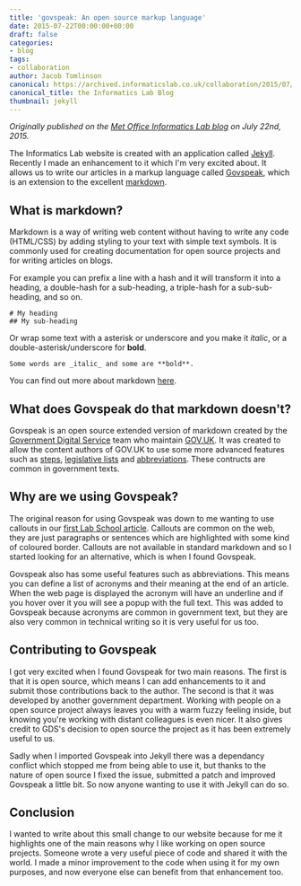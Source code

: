 ```yaml
---
title: 'govspeak: An open source markup language'
date: 2015-07-22T00:00:00+00:00
draft: false
categories:
- blog
tags:
- collaboration
author: Jacob Tomlinson
canonical: https://archived.informaticslab.co.uk/collaboration/2015/07/22/govspeak-an-open-source-markup-language.html
canonical_title: the Informatics Lab Blog
thumbnail: jekyll
---
```


_Originally published on the [Met Office Informatics Lab blog](https://archived.informaticslab.co.uk/collaboration/2015/07/22/govspeak-an-open-source-markup-language.html) on July 22nd, 2015._

The Informatics Lab website is created with an application called [Jekyll][jekyll]. Recently I made an enhancement to it which I'm very excited about. It allows us to write our articles in a markup language called [Govspeak][govspeak], which is an extension to the excellent [markdown][markdown].

## What is markdown?

Markdown is a way of writing web content without having to write any code (HTML/CSS) by adding styling to your text with simple text symbols. It is commonly used for creating documentation for open source projects and for writing articles on blogs.

For example you can prefix a line with a hash and it will transform it into a heading, a double-hash for a sub-heading, a triple-hash for a sub-sub-heading, and so on.

```
# My heading
## My sub-heading
```

Or wrap some text with a asterisk or underscore and you make it _italic_, or a double-asterisk/underscore for **bold**.

```
Some words are _italic_ and some are **bold**.
```

You can find out more about markdown [here][markdown].

## What does Govspeak do that markdown doesn't?

Govspeak is an open source extended version of markdown created by the [Government Digital Service][gds] team who maintain [GOV.UK][govuk]. It was created to allow the content authors of GOV.UK to use some more advanced features such as [steps][govspeak-steps], [legislative lists][govspeak-leglists] and [abbreviations][govspeak-abbr]. These contructs are common in government texts.

## Why are we using Govspeak?

The original reason for using Govspeak was down to me wanting to use callouts in our [first Lab School article][lab-school]. Callouts are common on the web, they are just paragraphs or sentences which are highlighted with some kind of coloured border.  Callouts are not available in standard markdown and so I started looking for an alternative, which is when I found Govspeak.

Govspeak also has some useful features such as abbreviations. This means you can define a list of acronyms and their meaning at the end of an article. When the web page is displayed the acronym will have an underline and if you hover over it you will see a popup with the full text. This was added to Govspeak because acronyms are common in government text, but they are also very common in technical writing so it is very useful for us too.

## Contributing to Govspeak

I got very excited when I found Govspeak for two main reasons. The first is that it is open source, which means I can add enhancements to it and submit those contributions back to the author. The second is that it was developed by another government department. Working with people on a open source project always leaves you with a warm fuzzy feeling inside, but knowing you're working with distant colleagues is even nicer. It also gives credit to GDS's decision to open source the project as it has been extremely useful to us.

Sadly when I imported Govspeak into Jekyll there was a dependancy conflict which stopped me from being able to use it, but thanks to the nature of open source I fixed the issue, submitted a patch and improved Govspeak a little bit. So now anyone wanting to use it with Jekyll can do so.

## Conclusion

I wanted to write about this small change to our website because for me it highlights one of the main reasons why I like working on open source projects. Someone wrote a very useful piece of code and shared it with the world. I made a minor improvement to the code when using it for my own purposes, and now everyone else can benefit from that enhancement too.

[gds]: https://twitter.com/gdsteam
[govspeak]: https://github.com/alphagov/govspeak
[govspeak-abbr]: https://github.com/alphagov/govspeak#abbreviations
[govspeak-leglists]: https://github.com/alphagov/govspeak#legislative-lists
[govspeak-steps]: https://github.com/alphagov/govspeak#steps
[govuk]: http://gov.uk
[jekyll]: http://jekyllrb.com/
[lab-school]: http://www.informaticslab.co.uk/announcements/2015/06/22/introducing-lab-school.html
[markdown]: http://daringfireball.net/projects/markdown/
